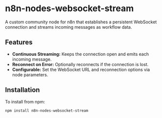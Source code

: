 # n8n-nodes-websocket-stream

A custom community node for n8n that establishes a persistent WebSocket connection and streams incoming messages as workflow data.

## Features

- **Continuous Streaming:** Keeps the connection open and emits each incoming message.
- **Reconnect on Error:** Optionally reconnects if the connection is lost.
- **Configurable:** Set the WebSocket URL and reconnection options via node parameters.

## Installation

To install from npm:

```bash
npm install n8n-nodes-websocket-stream
